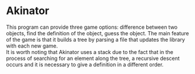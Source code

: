 # Akinator
This program can provide three game options: difference between two objects, find the definition of the object, guess the object. The main feature of the game is that it builds a tree by parsing a file that updates the library with each new game.<br/> 
It is worth noting that Akinator uses a stack due to the fact that in the process of searching for an element along the tree, a recursive descent occurs and it is necessary to give a definition in a different order.
